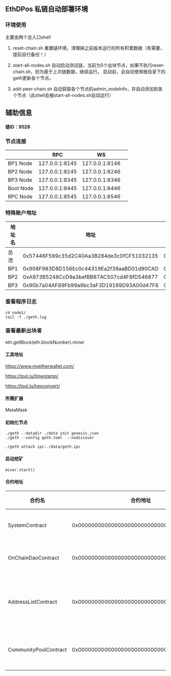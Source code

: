 ## EthDPos 私链自动部署环境
### 环境使用

主要由两个总入口shell

1. reset-chain.sh
   重置链环境，清理掉之前版本运行的所有积累数据（有需要，提前自行备份！）

2. start-all-nodes.sh
   自动启动测试链，当前为5个出块节点，如果不执行reset-chain.sh，则为基于上次链数据，继续运行。
   启动前，会自动使用根目录下的geth更新各个节点。

3. add-peer-chain.sh
   自动获取各个节点的admin_nodeInfo，并自动添加到各个节点（此shell会被start-all-nodes.sh自动运行）

## 辅助信息
#### 链ID：9528
### 节点连接

|       | RPC            | WS             |      |
| ----- | -------------- | -------------- | ---- |
| BP1 Node | 127.0.0.1:8145 | 127.0.0.1:8146 |      |
| BP2 Node | 127.0.0.1:8245 | 127.0.0.1:8246 |      |
| BP3 Node | 127.0.0.1:8345 | 127.0.0.1:8346 |      |
| Boot Node | 127.0.0.1:8445 | 127.0.0.1:8446 |      |
| RPC Node | 127.0.0.1:8545 | 127.0.0.1:8546 |      |

### 特殊账户地址

| 地址名 | 地址                                       | 私钥                                                         |      |
| ------ | ------------------------------------------ | ------------------------------------------------------------ | ---- |
| 总池   | 0x57446F599c35d2C40Aa3B284de3c0fCF51032135 | 0x96d879183dc4645441a9d05e6c4e5441e95a224fa299709c3103353b5d1b27a5 |      |
| BP1   | 0x908F983D8D156Ec0c44319Ea2f39aaBD01d90CAD | 0xc823064b7b830472dac8dd553865a64b98ef833932c9f35dd4c1d6917f110aea |      |
| BP2   | 0xA973B5248CcD9a3befBB87AC507cd4F8fD546877 | 0x48ed87089dc7d69121f912d06d8b1281a5dd375e66ec05e0a11d68bd346c2353 |      |
| BP3   | 0x90b7a04AF89Fb99a9bc3aF3D19169D93A00d47F8 | 0x7cef9233e0ed0e83a500db4dab19ee74809130fc2418705c018412a772fa7894 |      |


### 查看程序日志

```shell
cd node1/
tail -f ./geth.log
```

### 查看最新出块者

eth.getBlock(eth.blockNumber).miner


#### 工具地址

https://www.myetherwallet.com/

https://tool.lu/timestamp/

https://tool.lu/hexconvert/

#### 所需扩展

MetaMask

#### 初始化节点

```shell
./geth --datadir ./data init genesis.json
./geth --config geth.toml  --nodiscover

./geth attach ipc:./data/geth.ipc
```

#### 启动挖矿

```shell
miner.start()
```
#### 合约地址

| 合约名     | 合约地址                                 | 备注      |
| ---------- | ---------------------------------------- |---------|
| SystemContract | 0x000000000000000000000000000000000000F000 | 系统合约    |
| OnChainDaoContract     | 0x000000000000000000000000000000000000F001 | 治理合约    |
| AddressListContract   | 0x000000000000000000000000000000000000F002 | 黑名单地址合约 |
| CommunityPoolContract   | 0x000000000000000000000000000000000000F003 | 公积金合约   |

